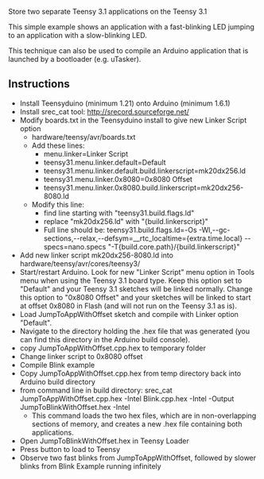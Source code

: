 Store two separate Teensy 3.1 applications on the Teensy 3.1

This simple example shows an application with a fast-blinking LED jumping to an application with a slow-blinking LED.

This technique can also be used to compile an Arduino application that is launched by a bootloader (e.g. uTasker).

## Instructions

* Install Teensyduino (minimum 1.21) onto Arduino (minimum 1.6.1)
* Install srec_cat tool: http://srecord.sourceforge.net/
* Modify boards.txt in the Teensyduino install to give new Linker Script option
    * hardware/teensy/avr/boards.txt
    * Add these lines:
        * menu.linker=Linker Script
        * teensy31.menu.linker.default=Default
        * teensy31.menu.linker.default.build.linkerscript=mk20dx256.ld
        * teensy31.menu.linker.0x8080=0x8080 Offset
        * teensy31.menu.linker.0x8080.build.linkerscript=mk20dx256-8080.ld
    * Modify this line:
        * find line starting with "teensy31.build.flags.ld"
        * replace "mk20dx256.ld" with "{build.linkerscript}"
        * Full line should be: teensy31.build.flags.ld=-Os -Wl,--gc-sections,--relax,--defsym=__rtc_localtime={extra.time.local} --specs=nano.specs "-T{build.core.path}/{build.linkerscript}"
* Add new linker script mk20dx256-8080.ld into hardware/teensy/avr/cores/teensy3/
* Start/restart Arduino.  Look for new "Linker Script" menu option in Tools menu when using the Teensy 3.1 board type.  Keep this option set to "Default" and your Teensy 3.1 sketches will be linked normally.  Change this option to "0x8080 Offset" and your sketches will be linked to start at offset 0x8080 in Flash (and will not run on the Teensy 3.1 as is).
* Load JumpToAppWithOffset sketch and compile with Linker option "Default".
* Navigate to the directory holding the .hex file that was generated (you can find this directory in the Arduino build console).
* copy JumpToAppWithOffset.cpp.hex to temporary folder
* Change linker script to 0x8080 offset
* Compile Blink example
* Copy JumpToAppWithOffset.cpp.hex from temp directory back into Arduino build directory
* from command line in build directory: srec_cat JumpToAppWithOffset.cpp.hex -Intel Blink.cpp.hex -Intel -Output JumpToBlinkWithOffset.hex -Intel
    * This command loads the two hex files, which are in non-overlapping sections of memory, and creates a new .hex file containing both applications.
* Open JumpToBlinkWithOffset.hex in Teensy Loader
* Press button to load to Teensy
* Observe two fast blinks from JumpToAppWithOffset, followed by slower blinks from Blink Example running infinitely






